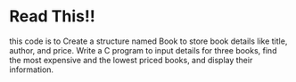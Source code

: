 # Read This!!
this code is to Create a structure named Book to store book details like title, author, and price. Write a C program to input details for three books, find the most expensive and the lowest priced books, and display their information.